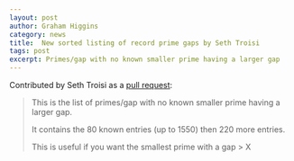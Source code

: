 ```yaml
---
layout: post
author: Graham Higgins
category: news
title:  New sorted listing of record prime gaps by Seth Troisi
tags: post
excerpt: Primes/gap with no known smaller prime having a larger gap
---
```


Contributed by Seth Troisi as a [pull request](https://github.com/primegap-list-project/primegap-list-project.github.io/pull/1):

> This is the list of primes/gap with no known smaller prime having a larger gap.
> 
> It contains the 80 known entries (up to 1550) then 220 more entries.
> 
> This is useful if you want the smallest prime with a gap > X

